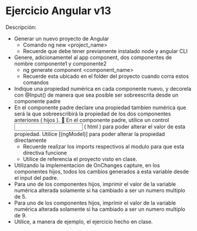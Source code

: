 # Ejercicio Angular v13

Descripción:
- Generar un nuevo proyecto de Angular
  - Comando ng new <project_name>
  - Recuerde que debe tener previamente instalado node y angular CLI
- Genere, adicionamentel al app component, dos componentes de nombre componente1 y
componente2
  - ng generate component <component_name>
  - Recuerde esta ubicado en el folder del proyecto cuando corra estos comandos
- Indique una propiedad numérica en cada componente nuevo, y decorela con @Input() de
manera que sea posible ser sobreescrita desde un componente padre
- En el componente padre declare una propiedad tambien numérica que será la que
sobreescribirá la propiedad de los dos componentes anteriores ( hijos ).  En el componente padre, utilice un control <input> ( html ) para poder alterar el valor de esta
propiedad. Utilice [(ngModel)] para poder alterar la propiedad directamente
  - Recuerde realizar los imports respectivos al modulo para que esta directiva funcione
  - Utilice de referencia el proyecto visto en clase. 
- Utilizando la implementacion de OnChanges capture, en los componentes hijos, todos los cambios generados a esta variable desde el input del padre. 
- Para uno de los componentes hijos, imprimir el valor de la variable numérica alterada solamente si ha cambiado a ser un numero multiplo de 5. 
- Para uno de los componentes hijos, imprimir el valor de la variable numérica alterada solamente si ha cambiado a ser un numero multiplo de 9. 
- Utilice, a manera de ejemplo, el ejercicio hecho en clase.
